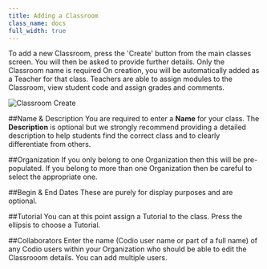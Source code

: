 ```yaml
---
title: Adding a Classroom
class_name: docs
full_width: true
---
```


To add a new Classroom, press the 'Create' button from the main classes screen. You will then be asked to provide further details. Only the Classroom name is required 
On creation, you will be automatically added as a Teacher for that class. Teachers are able to assign modules to the Classroom, view student code and assign grades and comments.

![Classroom Create](/img/docs/classroom_create.png)

##Name & Description
You are required to enter a **Name** for your class. The **Description** is optional but we strongly recommend providing a detailed description to help students find the correct class and to clearly differentiate from others. 

##Organization
If you only belong to one Organization then this will be pre-populated. If you belong to more than one Organization then be careful to select the appropriate one.

##Begin & End Dates
These are purely for display purposes and are optional.

##Tutorial
You can at this point assign a Tutorial to the class. Press the ellipsis to choose a Tutorial.

##Collaborators
Enter the name (Codio user name or part of a full name) of any Codio users within your Organization who should be able to edit the Classrooom details. You can add multiple users.



